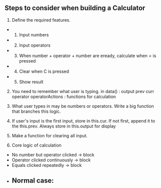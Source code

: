 ## Steps to consider when building a Calculator

1. Define the required features.

- 1. Input numbers
- 2. Input operators
- 3. When number + operator + number are eready, calculate when = is pressed
- 4. Clear when C is pressed
- 5. Show result

2. You need to remember what user is typing.
   in data() :
   output
   prev
   curr
   operator
   operatorActions : functions for calculation

3. What user types in may be numbers or operators. Write a big function that branches this logic.

4. If user's input is the first input, store in this.cur. If not first, append it to the this.prev.
   Always store in this.output for display

5. Make a function for clearing all input.

6. Core logic of calculation

- No number but operator clicked -> block
- Operator clicked continuously -> block
- Equals clicked repeatedly -> block
- Normal case:
  -
